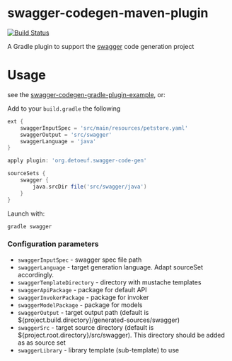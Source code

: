 swagger-codegen-maven-plugin
============================

[![Build Status](https://travis-ci.org/thebignet/swagger-codegen-gradle-plugin.svg?branch=master)](https://travis-ci.org/thebignet/swagger-codegen-gradle-plugin)

A Gradle plugin to support the [swagger](http://swagger.io) code generation project

Usage
============================

see the [swagger-codegen-gradle-plugin-example](https://github.com/vorburger/swagger-codegen-gradle-plugin-example), or:

Add to your `build.gradle` the following
```groovy
ext {
    swaggerInputSpec = 'src/main/resources/petstore.yaml'
    swaggerOutput = 'src/swagger'
    swaggerLanguage = 'java'
}

apply plugin: 'org.detoeuf.swagger-code-gen'

sourceSets {
    swagger {
        java.srcDir file('src/swagger/java')
    }
}
```

Launch with:

```
gradle swagger
```

### Configuration parameters

- `swaggerInputSpec` - swagger spec file path
- `swaggerLanguage` - target generation language. Adapt sourceSet accordingly.
- `swaggerTemplateDirectory` - directory with mustache templates
- `swaggerApiPackage` - package for default API
- `swaggerInvokerPackage` - package for invoker
- `swaggerModelPackage` - package for models
- `swaggerOutput` - target output path (default is ${project.build.directory}/generated-sources/swagger)
- `swaggerSrc` - target source directory (default is ${project.root.directory}/src/swagger).  This directory should be added as as source set
- `swaggerLibrary` -  library template (sub-template) to use

